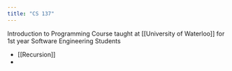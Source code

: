 ```yaml
---
title: "CS 137"
---
```


Introduction to Programming Course taught at [[University of Waterloo]] for 1st year Software Engineering Students


- [[Recursion]]
- 
